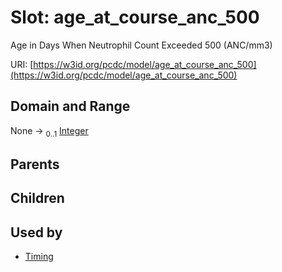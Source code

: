 
# Slot: age_at_course_anc_500


Age in Days When Neutrophil Count Exceeded 500 (ANC/mm3)

URI: [https://w3id.org/pcdc/model/age_at_course_anc_500](https://w3id.org/pcdc/model/age_at_course_anc_500)


## Domain and Range

None &#8594;  <sub>0..1</sub> [Integer](types/Integer.md)

## Parents


## Children


## Used by

 * [Timing](Timing.md)
